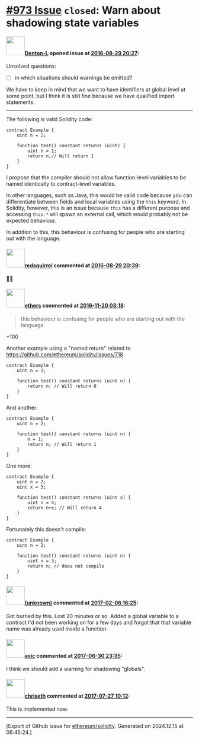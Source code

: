 # [\#973 Issue](https://github.com/ethereum/solidity/issues/973) `closed`: Warn about shadowing state variables

#### <img src="https://avatars.githubusercontent.com/u/9620836?u=6a792ee80e79b87f64f6aa16bd323e5a7a7bad97&v=4" width="50">[Denton-L](https://github.com/Denton-L) opened issue at [2016-08-29 20:27](https://github.com/ethereum/solidity/issues/973):

Unsolved questions:
- [ ] in which situations should warnings be emitted?

We have to keep in mind that we want to have identifiers at global level at some point, but I think it is still fine because we have qualified import statements.

---

The following is valid Solidity code:

```
contract Example {
    uint n = 2;

    function test() constant returns (uint) {
        uint n = 1;
        return n;// Will return 1
    }
}
```

I propose that the compiler should not allow function-level variables to be named identically to contract-level variables.

In other languages, such as Java, this would be valid code because you can differentiate between fields and local variables using the `this` keyword. In Solidity, however, this is an issue because `this` has a different purpose and accessing `this.*` will spawn an external call, which would probably not be expected behaviour.

In addition to this, this behaviour is confusing for people who are starting out with the language.


#### <img src="https://avatars.githubusercontent.com/u/2512?v=4" width="50">[redsquirrel](https://github.com/redsquirrel) commented at [2016-08-29 20:39](https://github.com/ethereum/solidity/issues/973#issuecomment-243248405):

👍🏼

#### <img src="https://avatars.githubusercontent.com/u/6937903?u=058e26d648a749b9d89d1a77314d4c7cecd0e51a&v=4" width="50">[ethers](https://github.com/ethers) commented at [2016-11-20 03:18](https://github.com/ethereum/solidity/issues/973#issuecomment-261755730):

> this behaviour is confusing for people who are starting out with the language.

+100

Another example using a "named return" related to https://github.com/ethereum/solidity/issues/718

```
contract Example {
    uint n = 2;

    function test() constant returns (uint n) {
        return n; // Will return 0
    }
}
```

And another:

```
contract Example {
    uint n = 2;

    function test() constant returns (uint n) {
        n = 1;
        return n; // Will return 1
    }
}
```

One more:

```
contract Example {
    uint n = 2;
    uint x = 3;

    function test() constant returns (uint x) {
        uint n = 4;
        return n+x; // Will return 4
    }
}
```

Fortunately this doesn't compile:

```
contract Example {
    uint n = 2;

    function test() constant returns (uint n) {
        uint n = 3;
        return n; // does not compile
    }
}
```

#### <img src="(unknown)" width="50">[(unknown)]((unknown)) commented at [2017-02-06 16:25](https://github.com/ethereum/solidity/issues/973#issuecomment-277733917):

Got burned by this. Lost 20 minutes or so. Added a global variable to a contract I'd not been working on for a few days and forgot that that variable name was already used inside a function.

#### <img src="https://avatars.githubusercontent.com/u/20340?v=4" width="50">[axic](https://github.com/axic) commented at [2017-06-30 23:35](https://github.com/ethereum/solidity/issues/973#issuecomment-312394083):

I think we should add a warning for shadowing "globals".

#### <img src="https://avatars.githubusercontent.com/u/9073706?v=4" width="50">[chriseth](https://github.com/chriseth) commented at [2017-07-27 10:12](https://github.com/ethereum/solidity/issues/973#issuecomment-318320345):

This is implemented now.


-------------------------------------------------------------------------------



[Export of Github issue for [ethereum/solidity](https://github.com/ethereum/solidity). Generated on 2024.12.15 at 06:45:24.]
